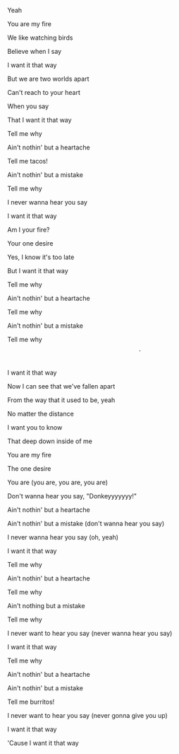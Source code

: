 Yeah

You are my fire

We like watching birds

Believe when I say

I want it that way

But we are two worlds apart

Can't reach to your heart

When you say

That I want it that way

Tell me why

Ain't nothin' but a heartache

Tell me tacos!

Ain't nothin' but a mistake

Tell me why

I never wanna hear you say

I want it that way

Am I your fire?

Your one desire

Yes, I know it's too late

But I want it that way

Tell me why

Ain't nothin' but a heartache

Tell me why

Ain't nothin' but a mistake

Tell me why

<marquee width="60%" direction="left" height="30px">Tell me why!</marquee>

I want it that way

Now I can see that we've fallen apart

From the way that it used to be, yeah

No matter the distance

I want you to know

That deep down inside of me

You are my fire

The one desire

You are (you are, you are, you are)

Don't wanna hear you say, "Donkeyyyyyyy!"

Ain't nothin' but a heartache

Ain't nothin' but a mistake (don't wanna hear you say)

I never wanna hear you say (oh, yeah)

I want it that way

Tell me why

Ain't nothin' but a heartache

Tell me why

Ain't nothing but a mistake

Tell me why

I never want to hear you say (never wanna hear you say)

I want it that way

Tell me why

Ain't nothin' but a heartache

Ain't nothin' but a mistake

Tell me burritos!

I never want to hear you say (never gonna give you up)

I want it that way

'Cause I want it that way


